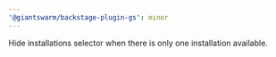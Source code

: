 ```yaml
---
'@giantswarm/backstage-plugin-gs': minor
---
```


Hide installations selector when there is only one installation available.
